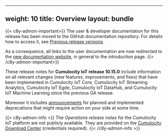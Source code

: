 
---
weight: 10
title: Overview
layout: bundle
---

{{< c8y-admon-important>}}
The user & developer documentation for this release has been moved to the GitHub documentation repository. For details how to access it, see [Previous release versions](https://cumulocity.com/docs/previous-versions/documentation-repository/).

As a consequence, all links to the user documentation are now redirected to the [new documentation website](https://cumulocity.com/docs), in general to the introduction page.
{{< /c8y-admon-important>}}

These release notes for **Cumulocity IoT release 10.15.0** include information on all relevant changes (new features, improvements, and fixes) that have been implemented in Cumulocity IoT Core, Cumulocity IoT Streaming Analytics, Cumulocity IoT Egde, Cumulocity IoT DataHub, and Cumulocity IoT Machine Learning since the previous GA release.

Moreover it includes [announcements](/release-10-15-0/announcements-10-15-0/) for planned and implemented deprecations that might require action on your side at some time.

{{< c8y-admon-info >}}
The *Operations release notes* for the Cumulocity IoT platform are not publicly available. They are provided on the [Cumulocity Download Center](https://download.cumulocity.com/) (credentials required).
{{< /c8y-admon-info >}}
